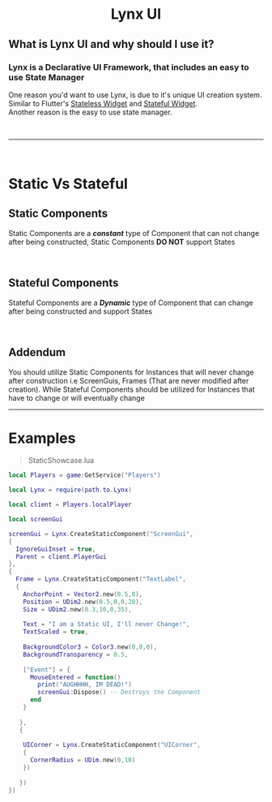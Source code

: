 <h1 align="center"> Lynx UI </h1>

<h2> What is Lynx UI and why should I use it? </h2>  

<h3> Lynx is a Declarative UI Framework, that includes an easy to use State Manager </h3>  

One reason you'd want to use Lynx, is due to it's unique UI creation system. Similar to Flutter's [Stateless Widget](https://api.flutter.dev/flutter/widgets/StatelessWidget-class.html) and [Stateful Widget](https://api.flutter.dev/flutter/widgets/StatefulWidget-class.html).  
Another reason is the easy to use state manager.  

<br/>

---

<br/>

<h1> Static Vs Stateful </h1>
  
<h2> Static Components </h2>  

Static Components are a ***constant*** type of Component that can not change after being constructed, Static Components **DO NOT** support States

<br/>

<h2> Stateful Components </h2>

Stateful Components are a ***Dynamic*** type of Component that can change after being constructed and support States

<br/>

<h2> Addendum </h2>

You should utilize Static Components for Instances that will never change after construction i.e ScreenGuis, Frames (That are never modified after creation). While Stateful Components should be utilized for Instances that have to change or will eventually change

---

# Examples
   
  > StaticShowcase.lua
  ```lua 
  local Players = game:GetService("Players")
  
  local Lynx = require(path.to.Lynx)
  
  local client = Players.localPlayer
  
  local screenGui
  
  screenGui = Lynx.CreateStaticComponent("ScreenGui", 
  {
    IgnoreGuiInset = true,
    Parent = client.PlayerGui
  },
  {
    Frame = Lynx.CreateStaticComponent("TextLabel",
    {
      AnchorPoint = Vector2.new(0.5,0),
      Position = UDim2.new(0.5,0,0,20),
      Size = UDim2.new(0.3,10,0,35),
      
      Text = "I am a Static UI, I'll never Change!",
      TextScaled = true,
      
      BackgroundColor3 = Color3.new(0,0,0),
      BackgroundTransparency = 0.5,
      
      ["Event"] = {
        MouseEntered = function()
          print("AUGHHHH, IM DEAD!")
          screenGui:Dispose() -- Destroys the Component
        end
      }
      
     },
     {
     
      UICorner = Lynx.CreateStaticComponent("UICorner",
      {
        CornerRadius = UDim.new(0,10)
      })
      
     })
  })
  ```
